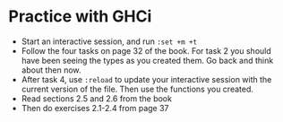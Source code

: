 # Practice with GHCi

- Start an interactive session, and run `:set +m +t`
- Follow the four tasks on page 32 of the book. For task 2 you should have been seeing the types as you created them. Go back and think about then now.
- After task 4, use `:reload` to update your interactive session with the current version of the file. Then use the functions you created.
- Read sections 2.5 and 2.6 from the book
- Then do exercises 2.1-2.4 from page 37
